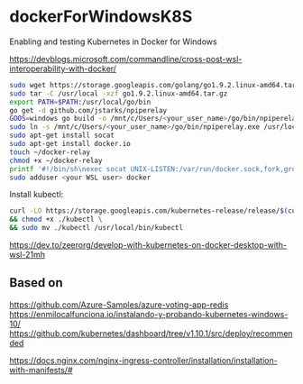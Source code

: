 # dockerForWindowsK8S
Enabling and testing Kubernetes in Docker for Windows

https://devblogs.microsoft.com/commandline/cross-post-wsl-interoperability-with-docker/

```bash
sudo wget https://storage.googleapis.com/golang/go1.9.2.linux-amd64.tar.gz
sudo tar -C /usr/local -xzf go1.9.2.linux-amd64.tar.gz
export PATH=$PATH:/usr/local/go/bin
go get -d github.com/jstarks/npiperelay
GOOS=windows go build -o /mnt/c/Users/<your_user_name>/go/bin/npiperelay.exe github.com/jstarks/npiperelay
sudo ln -s /mnt/c/Users/<your_user_name>/go/bin/npiperelay.exe /usr/local/bin/npiperelay.exe
sudo apt-get install socat
sudo apt-get install docker.io
touch ~/docker-relay
chmod +x ~/docker-relay
printf '#!/bin/sh\nexec socat UNIX-LISTEN:/var/run/docker.sock,fork,group=docker,umask=007 EXEC:"npiperelay.exe -ep -s //./pipe/docker_engine",nofork' > ~/docker-relay
sudo adduser <your WSL user> docker
```

Install kubectl:

```bash
curl -LO https://storage.googleapis.com/kubernetes-release/release/$(curl -s https://storage.googleapis.com/kubernetes-release/release/stable.txt)/bin/linux/amd64/kubectl \
&& chmod +x ./kubectl \
&& sudo mv ./kubectl /usr/local/bin/kubectl
```

https://dev.to/zeerorg/develop-with-kubernetes-on-docker-desktop-with-wsl-21mh

## Based on 
https://github.com/Azure-Samples/azure-voting-app-redis
https://enmilocalfunciona.io/instalando-y-probando-kubernetes-windows-10/
https://github.com/kubernetes/dashboard/tree/v1.10.1/src/deploy/recommended





https://docs.nginx.com/nginx-ingress-controller/installation/installation-with-manifests/#